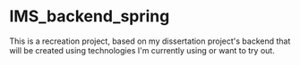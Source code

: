 # IMS_backend_spring

This is a recreation project, based on my dissertation project's backend that will be created using technologies I'm currently using or want to try out.
